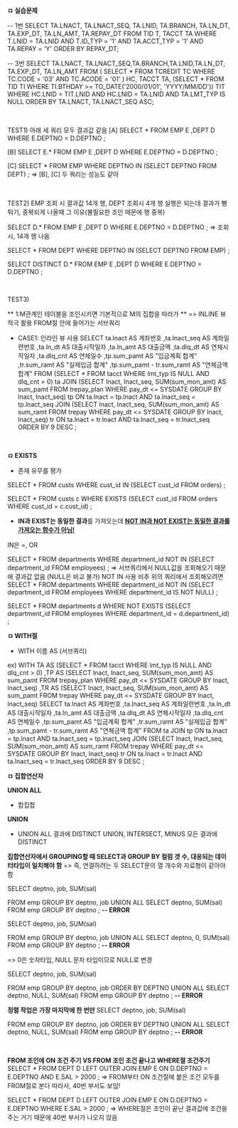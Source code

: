 **ㅁ 실습문제**

-- 1번
SELECT TA.LNACT, TA.LNACT_SEQ, TA.LNID, TA.BRANCH, TA.LN_DT, TA.EXP_DT, TA.LN_AMT, TA.REPAY_DT 
FROM TID T, TACCT TA
WHERE T.LNID = TA.LNID
  AND T.ID_TYP = '1'
  AND TA.ACCT_TYP = '1'
  AND TA.REPAY = 'Y'
ORDER BY REPAY_DT;

-- 3번
SELECT TA.LNACT, TA.LNACT_SEQ,TA.BRANCH,TA.LNID,TA.LN_DT, TA.EXP_DT, TA.LN_AMT
FROM (
    SELECT * 
    FROM TCREDIT TC 
    WHERE TC.CODE = '03'
    AND TC.ACODE = '01'
    ) HC,
    TACCT TA,
    (SELECT *
       FROM TID TI
     WHERE TI.BTHDAY >= TO_DATE('2000/01/01', 'YYYY/MM/DD')) TIT
WHERE HC.LNID = TIT.LNID
AND HC.LNID = TA.LNID
AND TA.LMT_TYP IS NULL
ORDER BY TA.LNACT, TA.LNACT_SEQ ASC;



<br/>

TEST1) 아래 세 쿼리 모두 결과값 같음
[A] SELECT * 
  FROM EMP  E 
      ,DEPT D
 WHERE E.DEPTNO = D.DEPTNO ; 

[B] SELECT E.* 
  FROM EMP  E 
      ,DEPT D
 WHERE E.DEPTNO = D.DEPTNO ; 

[C] SELECT * 
  FROM EMP 
 WHERE DEPTNO IN (SELECT DEPTNO FROM DEPT) ; 
=> [B], [C] 두 쿼리는 성능도 같아

<br/>

TEST2) EMP 조회 시 결과값 14개 행, DEPT 조회시 4개 행
실행은 되는데 결과가 뻥튀기, 중복되게 나올때 그 이유(불필요한 조인 때문에 행 중복)

SELECT D.* 
  FROM EMP  E 
      ,DEPT D
 WHERE E.DEPTNO = D.DEPTNO ; 
=> 조회 시, 14개 행 나옴

SELECT * 
  FROM DEPT 
 WHERE DEPTNO IN (SELECT DEPTNO FROM EMP) ; 

SELECT DISTINCT D.* 
  FROM EMP  E 
      ,DEPT D
 WHERE E.DEPTNO = D.DEPTNO ; 

<br/>

TEST3)

** 1:M관계인 테이블을 조인시키면 기본적으로 M의 집합을 따라가 **
=> INLINE 뷰 적극 활용
FROM절 안에 들어가는 서브쿼리

- CASE1: 인라인 뷰 사용 
SELECT  ta.lnact 					AS 계좌번호
       ,ta.lnact_seq 				AS 계좌일련번호
       ,ta.ln_dt     				AS 대출시작일자
       ,ta.ln_amt    				AS 대출금액
       ,ta.dlq_dt    				AS 연체시작일자
       ,ta.dlq_cnt   				AS 연체일수
       ,tp.sum_pamt  				AS "입금계획 합계"
       ,tr.sum_ramt  				AS "실제입금 합계"
       ,tp.sum_pamt - tr.sum_ramt AS "연체금액 합계"
  FROM (SELECT * 
          FROM tacct 
         WHERE lmt_typ IS NULL 
           AND dlq_cnt > 0) ta 
  JOIN (SELECT lnact, lnact_seq, SUM(sum_mon_amt) AS sum_pamt
          FROM trepay_plan 
         WHERE pay_dt <= SYSDATE
        GROUP BY lnact, lnact_seq) tp
    ON ta.lnact     = tp.lnact
   AND ta.lnact_seq = tp.lnact_seq
  JOIN (SELECT lnact, lnact_seq, SUM(sum_mon_amt) AS sum_ramt
          FROM trepay 
         WHERE pay_dt <= SYSDATE
        GROUP BY lnact, lnact_seq) tr
    ON ta.lnact     = tr.lnact
   AND ta.lnact_seq = tr.lnact_seq
ORDER BY 9 DESC ; 

<br/>

**ㅁ EXISTS**
- 존재 유무를 평가

SELECT * 
  FROM custs 
 WHERE cust_id IN (SELECT cust_id 
                     FROM orders) ; 

SELECT * 
  FROM custs c
 WHERE EXISTS (SELECT cust_id 
                 FROM orders 
                WHERE cust_id = c.cust_id) ;

- **IN과 EXIST는 동일한 결과**를 가져오는데
**<u>NOT IN과 NOT EXIST는 동일한 결과를 가져오는 함수가 아님!</u>**



IN은 =, OR



SELECT * 
  FROM departments 
 WHERE department_id NOT IN (SELECT department_id 
                           FROM employees) ;
=> 서브쿼리에서 NULL값을 조회해오기 때문에 결과값 없음 (NULL은 비교 불가)
NOT IN 사용 비추
위의 쿼리에서 조회해오려면
SELECT * 
  FROM departments 
 WHERE department_id NOT IN (SELECT department_id 
                           FROM employees WHERE department_id IS NOT NULL) ;

SELECT * 
  FROM departments d
 WHERE NOT EXISTS (SELECT department_id 
                     FROM employees
                    WHERE department_id = d.department_id) ; 



**ㅁ WITH절**

- WITH 이름 AS (서브쿼리)

ex)
WITH TA AS (SELECT * 
              FROM tacct 
             WHERE lmt_typ IS NULL 
               AND dlq_cnt > 0) 
    ,TP AS (SELECT lnact, lnact_seq, SUM(sum_mon_amt) AS sum_pamt
              FROM trepay_plan 
             WHERE pay_dt <= SYSDATE
             GROUP BY lnact, lnact_seq)
    ,TR AS (SELECT lnact, lnact_seq, SUM(sum_mon_amt) AS sum_pamt
              FROM trepay
             WHERE pay_dt <= SYSDATE
            GROUP BY lnact, lnact_seq)
SELECT  ta.lnact 					AS 계좌번호
       ,ta.lnact_seq 				AS 계좌일련번호
       ,ta.ln_dt     				AS 대출시작일자
       ,ta.ln_amt    				AS 대출금액
       ,ta.dlq_dt    				AS 연체시작일자
       ,ta.dlq_cnt   				AS 연체일수
       ,tp.sum_pamt  				AS "입금계획 합계"
       ,tr.sum_ramt  				AS "실제입금 합계"
       ,tp.sum_pamt - tr.sum_ramt AS "연체금액 합계"
  FROM ta 
  JOIN tp
    ON ta.lnact     = tp.lnact
   AND ta.lnact_seq = tp.lnact_seq
  JOIN (SELECT lnact, lnact_seq, SUM(sum_mon_amt) AS sum_ramt
          FROM trepay 
         WHERE pay_dt <= SYSDATE
        GROUP BY lnact, lnact_seq) tr
    ON ta.lnact     = tr.lnact
   AND ta.lnact_seq = tr.lnact_seq
ORDER BY 9 DESC ; 



**ㅁ 집합연산자**

**UNION ALL**

- 합집합



**UNION**

- UNION ALL 결과에 DISTINCT
UNION, INTERSECT, MINUS 모든 결과에 DISTINCT


**집합연산자에서 GROUPING할 때 SELECT과 GROUP BY 컬럼 갯 수, 대응되는 데이터타입이 일치해야 함**
=> 즉, 연결하려는 두 SELECT문의 열 개수와 자료형이 같아야 함

SELECT deptno, job, SUM(sal)  

  FROM emp 
 GROUP BY deptno, job 
UNION ALL
SELECT deptno, SUM(sal) 
  FROM emp 
 GROUP BY deptno ;   	**-- ERROR** 

SELECT deptno, job, SUM(sal)  

  FROM emp 
 GROUP BY deptno, job 
UNION ALL
SELECT deptno, 0, SUM(sal) 
  FROM emp 
 GROUP BY deptno ;  	**-- ERROR** 

=> 0은 숫자타입, NULL 문자 타입이므로 NULL로 변경



SELECT deptno, job, SUM(sal)  

  FROM emp 
 GROUP BY deptno, job 
ORDER BY DEPTNO 
UNION ALL
SELECT deptno, NULL, SUM(sal) 
  FROM emp 
 GROUP BY deptno ;    	 **-- ERROR** 



**정렬 작업은 가장 마지막에 한 번만**
SELECT deptno, job, SUM(sal)   

FROM emp 
 GROUP BY deptno, job 
ORDER BY DEPTNO 
UNION ALL
SELECT deptno, NULL, SUM(sal) 
FROM emp 
 GROUP BY deptno ; 		**-- ERROR** 

<BR/>

**FROM 조인에 ON 조건 주기 VS FROM 조인 조건 끝나고 WHERE절 조건주기**
SELECT * 
  FROM DEPT D LEFT OUTER JOIN EMP E 
    ON D.DEPTNO = E.DEPTNO 
   AND E.SAL    > 2000 ; 
=> FROM부터 ON 조건절에 붙은 조건 모두를 FROM절로 본다
따라서, 40번 부서도 보임!

SELECT * 
  FROM DEPT D LEFT OUTER JOIN EMP E 
    ON D.DEPTNO = E.DEPTNO 
 WHERE E.SAL    > 2000 ;
=> WHERE절은 조인이 끝난 결과값에 조건을 주는 거기 때문에
40번 부서가 나오지 않음